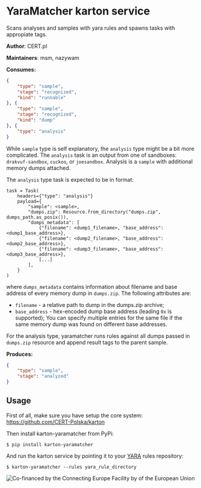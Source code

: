 # YaraMatcher karton service

Scans analyses and samples with yara rules and spawns tasks with appropiate tags.

**Author**: CERT.pl

**Maintainers**: msm, nazywam

**Consumes:**
```json
{
    "type": "sample",
    "stage": "recognized",
    "kind": "runnable"
}, {
    "type": "sample",
    "stage": "recognized",
    "kind": "dump"
}, {
    "type": "analysis"
}
```

While `sample` type is self explanatory, the `analysis` type might be a bit more complicated. The `analysis` task is an output from
one of sandboxes: `drakvuf-sandbox`, `cuckoo`, or `joesandbox`. Analysis is a `sample` with additional memory dumps
attached.

The `analysis` type task is expected to be in format:
```
task = Task(
    headers={"type": "analysis"}
    payload={
        "sample": <sample>,
        "dumps.zip": Resource.from_directory("dumps.zip", dumps_path.as_posix()),
        "dumps_metadata": [
            {"filename": <dump1_filename>, "base_address": <dump1_base_address>},
            {"filename": <dump2_filename>, "base_address": <dump2_base_address>},
            {"filename": <dump3_filename>, "base_address": <dump3_base_address>},
            [...]
        ],
    }
)
```
where `dumps_metadata` contains information about filename and base address of every memory dump in `dumps.zip`. The
following attributes are:
- `filename` - a relative path to dump in the dumps.zip archive;
- `base_address` - hex-encoded dump base address (leading `0x` is supported);
You can specify multiple entries for the same file if the same memory dump was found on different base addresses.

For the analysis type, yaramatcher runs rules against all dumps passed in `dumps.zip` resource and append result tags
to the parent sample.

**Produces:**
```json
{
    "type": "sample",
    "stage": "analyzed"
}
```

## Usage

First of all, make sure you have setup the core system: https://github.com/CERT-Polska/karton

Then install karton-yaramatcher from PyPi:

```shell
$ pip install karton-yaramatcher
```

And run the karton service by pointing it to your [YARA](https://virustotal.github.io/yara/) rules repository:

```shell
$ karton-yaramatcher --rules yara_rule_directory
```

![Co-financed by the Connecting Europe Facility by of the European Union](https://www.cert.pl/wp-content/uploads/2019/02/en_horizontal_cef_logo-1.png)

